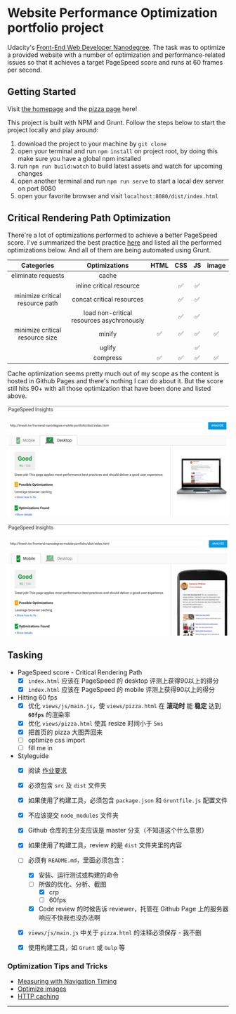 # Website Performance Optimization portfolio project

Udacity's [Front-End Web Developer Nanodegree][]. The task was to optimize a provided website with a number of optimization and performance-related issues so that it achieves a target PageSpeed score and runs at 60 frames per second. 

## Getting Started

Visit [the homepage][index page] and the [pizza page][] here!

This project is built with NPM and Grunt. Follow the steps below to start the project locally and play around:  

1. download the project to your machine by `git clone`
2. open your terminal and run `npm install` on project root, by doing this make sure you have a global npm installed
3. run `npm run build:watch` to build latest assets and watch for upcoming changes
4. open another terminal and run `npm run serve` to start a local dev server on port 8080
5. open your favorite browser and visit `localhost:8080/dist/index.html`

## Critical Rendering Path Optimization

There're a lot of optimizations performed to achieve a better PageSpeed score. I've summarized the best practice [here][CRP best practice] and listed all the performed optimizations below. And all of them are being automated using Grunt. 

| Categories | Optimizations | HTML | CSS | JS | image |
| :---: | :---: | :---: | :---: | :---: | :---: | 
| eliminate requests | cache | | | | | 
|                | inline critical resource | | ✅ | ✅ | | 
| minimize critical resource path | concat critical resources | | ✅ | ✅ | |
|                   | load non-critical resources asychronously | | ✅ | ✅ | |
| minimize critical resource size | minify | ✅ | ✅ | ✅ | ✅ |
|                               | uglify | | | ✅ | |
|                               | compress | ✅ | ✅ | ✅ | ✅ |

Cache optimization seems pretty much out of my scope as the content is hosted in Github Pages and there's nothing I can do about it. But the score still hits 90+ with all those optimization that have been done and listed above.  

![page-speed-result-desktop](./screenshots/pagespeed/desktop.png)

![page-speed-result-mobile](./screenshots/pagespeed/mobile.png)

## Tasking

* PageSpeed score - Critical Rendering Path
  * [x] `index.html` 应该在 PageSpeed 的 desktop 评测上获得90以上的得分
  * [x] `index.html` 应该在 PageSpeed 的 mobile 评测上获得90以上的得分
* Hitting 60 fps
  * [x] 优化 `views/js/main.js`，使 `views/pizza.html` 在 **滚动时** 能 **稳定** 达到 **`60fps`** 的渲染率
  * [x] 优化 `views/pizza.html` 使其 resize 时间小于 `5ms`
  * [x] 把首页的 pizza 大图弄回来
  * [ ] optimize css import 
  * [ ] fill me in
* Styleguide
  * [x] 阅读 [作业要求][] 
  * [x] 必须包含 `src` 及 `dist` 文件夹
  * [x] 如果使用了构建工具，必须包含 `package.json` 和 `Gruntfile.js` 配置文件
  * [x] 不应该提交 `node_modules` 文件夹
  * [x] Github 仓库的主分支应该是 master 分支（不知道这个什么意思）
  * [x] 如果使用了构建工具，review 的是 `dist` 文件夹里的内容
  * [ ] 必须有 `README.md`，里面必须包含：
    * [x] 安装、运行测试或构建的命令
	* [ ] 所做的优化、分析、截图
	  * [x] crp 
	  * [ ] 60fps
    * [x] Code review 的时候告诉 reviewer，托管在 Github Page 上的服务器响应不快我也没办法啊
  * [x] `views/js/main.js` 中关于 `pizza.html` 的注释必须保存 - 我不删
  * [x] 使用构建工具，如 `Grunt` 或 `Gulp` 等


### Optimization Tips and Tricks

* [Measuring with Navigation Timing][] 
* [Optimize images][]
* [HTTP caching][]

---

[Front-End Web Developer Nanodegree]: https://www.udacity.com/course/front-end-web-developer-nanodegree--nd001
[作业要求]: https://review.udacity.com/#!/projects/2735848561/rubric
[Measuring with Navigation Timing]: https://developers.google.com/web/fundamentals/performance/critical-rendering-path/measure-crp.html
[Optimize images]: https://developers.google.com/web/fundamentals/performance/optimizing-content-efficiency/image-optimization.html
[HTTP caching]: https://developers.google.com/web/fundamentals/performance/optimizing-content-efficiency/http-caching.html

[index page]: http://linesh.tw/frontend-nanodegree-mobile-portfolio/dist/index.html
[pizza page]: http://linesh.tw/frontend-nanodegree-mobile-portfolio/dist/pizza/pizza.html

[CRP best practice]: https://github.com/linesh-simplicity/linesh-simplicity.github.io/issues/159
